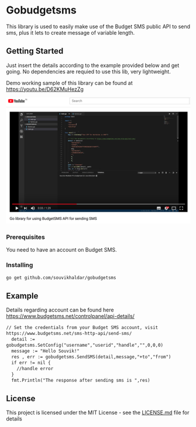 # Gobudgetsms

This library is used to easily make use of the Budget SMS public API to send sms, plus it lets to create message of variable length. 
## Getting Started
Just insert the details according to the example provided below and get going. No dependencies are requied to use this lib, very lightweight.

Demo working sample of this library can be found at https://youtu.be/D62KMuHezZg


![alt text](https://github.com/souvikhaldar/gobudgetsms/blob/master/Screen%20Shot%202018-07-17%20at%208.56.13%20PM.png)


### Prerequisites

You need to have an account on Budget SMS.

### Installing

```
go get github.com/souvikhaldar/gobudgetsms
```

## Example 

Details regarding account can be found here https://www.budgetsms.net/controlpanel/api-details/

```
// Set the credentials from your Budget SMS account, visit https://www.budgetsms.net/sms-http-api/send-sms/
  detail := gobudgetsms.SetConfig("username","userid","handle","",0,0,0)
  message := "Hello Souvik!"
  res , err := gobudgetsms.SendSMS(detail,message,"+to","from")
  if err != nil {
    //handle error
  }
  fmt.Println("The response after sending sms is ",res)
```



## License

This project is licensed under the MIT License - see the [LICENSE.md](LICENSE.md) file for details
